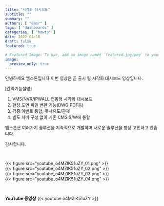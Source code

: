 ```yaml
---
title: "시각화 대시보드"
subtitle: ""
summary: ""
authors: [ "emsr" ]
tags: [ "dashboards" ]
categories: [ "howto" ]
date: 2022-04-18
draft: false
featured: true

# Featured Image: To use, add an image named `featured.jpg/png` to your page's folder.
image:
  preview_only: true
---
```


안녕하세요 엠스톤입니다
이번 영상은 곧 출시 될 시각화 대시보드 영상입니다.

[간략기능설명]
1. VMS/NVR/IPWALL 연동형 시각화 대시보드
2. 현장 도면 파일 변환 기능(DWG,PDF등)
3. 각종 이벤트 통합, 주차유도/관제
4. 별도 서버 구성 없이 기존 CMS S/W에 통합

엠스톤은 여러가지 솔루션을 지속적으로 개발하며 새로운 솔루션을 항상 고민하고 있습니다.

감사합니다.

&nbsp;

<div class="container"><div class="row no-gutters">
<div class="col-sm-6">{{< figure src="youtube_o4MZlK51uZY_01.png" >}}</div>
<div class="col-sm-6">{{< figure src="youtube_o4MZlK51uZY_02.png" >}}</div>
<div class="col-sm-6">{{< figure src="youtube_o4MZlK51uZY_03.png" >}}</div>
<div class="col-sm-6">{{< figure src="youtube_o4MZlK51uZY_04.png" >}}</div>

</div></div>

&nbsp;

**YouTube 동영상**
{{< youtube o4MZlK51uZY >}}


